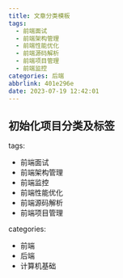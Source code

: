 ```yaml
---
title: 文章分类模板
tags:
  - 前端面试
  - 前端架构管理
  - 前端性能优化
  - 前端源码解析
  - 前端项目管理
  - 前端监控
categories: 后端
abbrlink: 401e296e
date: 2023-07-19 12:42:01
---
```

## 初始化项目分类及标签
tags: 
- 前端面试
- 前端架构管理
- 前端监控
- 前端性能优化
- 前端源码解析
- 前端项目管理

categories: 
- 前端
- 后端
- 计算机基础